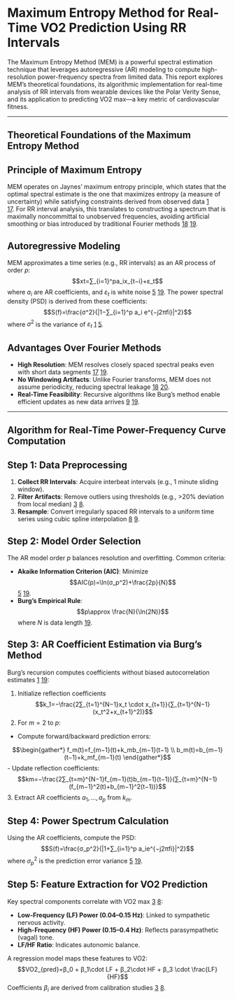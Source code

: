 # Maximum Entropy Method for Real-Time VO2 Prediction Using RR Intervals

The Maximum Entropy Method (MEM) is a powerful spectral estimation technique that leverages autoregressive (AR) modeling to compute high-resolution power-frequency spectra from limited data. This report explores MEM’s theoretical foundations, its algorithmic implementation for real-time analysis of RR intervals from wearable devices like the Polar Verity Sense, and its application to predicting VO2 max—a key metric of cardiovascular fitness.

---

## Theoretical Foundations of the Maximum Entropy Method

## Principle of Maximum Entropy

MEM operates on Jaynes’ maximum entropy principle, which states that the optimal spectral estimate is the one that maximizes entropy (a measure of uncertainty) while satisfying constraints derived from observed data [1](http://arxiv.org/pdf/2106.09499.pdf) [17](https://en.wikipedia.org/wiki/Maximum_entropy_spectral_estimation). For RR interval analysis, this translates to constructing a spectrum that is maximally noncommittal to unobserved frequencies, avoiding artificial smoothing or bias introduced by traditional Fourier methods [18](https://pmc.ncbi.nlm.nih.gov/articles/PMC3723481/) [19](https://sepwww.stanford.edu/data/media/public/docs/sep134/jim2/paper.pdf).

## Autoregressive Modeling

MEM approximates a time series (e.g., RR intervals) as an AR process of order $p$:
$$xt=∑_{i=1}^pa_ix_{t−i}+ε_t$$
where $a_i$ are AR coefficients, and $ε_t$ is white noise [5](https://en.wikipedia.org/wiki/Autoregressive_model) [19](https://sepwww.stanford.edu/data/media/public/docs/sep134/jim2/paper.pdf). The power spectral density (PSD) is derived from these coefficients:
$$S(f)=\frac{σ^2}{|1−∑_{i=1}^p a_i e^{−j2πfi}|^2}$$
where $σ^2$ is the variance of $ε_t$ [1](http://arxiv.org/pdf/2106.09499.pdf) [5](https://en.wikipedia.org/wiki/Autoregressive_model).

## Advantages Over Fourier Methods

- **High Resolution**: MEM resolves closely spaced spectral peaks even with short data segments [17](https://en.wikipedia.org/wiki/Maximum_entropy_spectral_estimation) [19](https://sepwww.stanford.edu/data/media/public/docs/sep134/jim2/paper.pdf).
- **No Windowing Artifacts**: Unlike Fourier transforms, MEM does not assume periodicity, reducing spectral leakage [18](https://pmc.ncbi.nlm.nih.gov/articles/PMC3723481/) [20](https://arxiv.org/abs/1106.3985).
- **Real-Time Feasibility**: Recursive algorithms like Burg’s method enable efficient updates as new data arrives [9](https://pubmed.ncbi.nlm.nih.gov/9470368/) [19](https://sepwww.stanford.edu/data/media/public/docs/sep134/jim2/paper.pdf).

---

## Algorithm for Real-Time Power-Frequency Curve Computation

## Step 1: Data Preprocessing

1. **Collect RR Intervals**: Acquire interbeat intervals (e.g., 1 minute sliding window).
2. **Filter Artifacts**: Remove outliers using thresholds (e.g., >20% deviation from local median) [3](https://pmc.ncbi.nlm.nih.gov/articles/PMC3834240/) [8](https://pmc.ncbi.nlm.nih.gov/articles/PMC9663313/).
3. **Resample**: Convert irregularly spaced RR intervals to a uniform time series using cubic spline interpolation [8](https://pmc.ncbi.nlm.nih.gov/articles/PMC9663313/) [9](https://pubmed.ncbi.nlm.nih.gov/9470368/).

## Step 2: Model Order Selection

The AR model order _p_ balances resolution and overfitting. Common criteria:

- **Akaike Information Criterion (AIC)**: Minimize $$AIC(p)=\ln⁡(σ_p^2)+\frac{2p}{N}$$[5](https://en.wikipedia.org/wiki/Autoregressive_model) [19](https://sepwww.stanford.edu/data/media/public/docs/sep134/jim2/paper.pdf).
- **Burg’s Empirical Rule**: $$p\approx \frac{N}{\ln⁡(2N)}$$where $N$ is data length [19](https://sepwww.stanford.edu/data/media/public/docs/sep134/jim2/paper.pdf).

## Step 3: AR Coefficient Estimation via Burg’s Method

Burg’s recursion computes coefficients without biased autocorrelation estimates [1](http://arxiv.org/pdf/2106.09499.pdf) [19](https://sepwww.stanford.edu/data/media/public/docs/sep134/jim2/paper.pdf):

1. Initialize reflection coefficients $$k_1=−\frac{2∑_{t=1}^{N−1}x_t \cdot x_{t+1}}{∑_{t=1}^{N−1}(x_t^2+x_{t+1}^2)}$$
2. For $m=2$ to $p$:

- Compute forward/backward prediction errors:

$$\begin{gather*}
f_m(t)=f_{m−1}(t)+k_mb_{m−1}(t−1) \\
b_m(t)=b_{m−1}(t−1)+k_mf_{m−1}(t)
\end{gather*}$$
    - Update reflection coefficients:
$$km=−\frac{2∑_{t=m}^{N−1}f_{m−1}(t)b_{m−1}(t−1)}{∑_{t=m}^{N−1}(f_{m−1}^2(t)+b_{m−1}^2(t−1))}$$
3. Extract AR coefficients $a_1,...,a_p$ from $k_m$.
## Step 4: Power Spectrum Calculation

Using the AR coefficients, compute the PSD:
$$S(f)=\frac{σ_p^2}{|1+∑_{i=1}^p a_ie^{−j2πfi}|^2}$$
where $σ_p^2$ is the prediction error variance [5](https://en.wikipedia.org/wiki/Autoregressive_model) [19](https://sepwww.stanford.edu/data/media/public/docs/sep134/jim2/paper.pdf).
## Step 5: Feature Extraction for VO2 Prediction

Key spectral components correlate with VO2 max [3](https://pmc.ncbi.nlm.nih.gov/articles/PMC3834240/) [8](https://pmc.ncbi.nlm.nih.gov/articles/PMC9663313/):
- **Low-Frequency (LF) Power (0.04–0.15 Hz)**: Linked to sympathetic nervous activity.
- **High-Frequency (HF) Power (0.15–0.4 Hz)**: Reflects parasympathetic (vagal) tone.
- **LF/HF Ratio**: Indicates autonomic balance.

A regression model maps these features to VO2:
$$VO2_{pred}=β_0 + β_1\cdot LF + β_2\cdot HF + β_3 \cdot \frac{LF}{HF}$$
Coefficients $β_i$ are derived from calibration studies [3](https://pmc.ncbi.nlm.nih.gov/articles/PMC3834240/) [8](https://pmc.ncbi.nlm.nih.gov/articles/PMC9663313/).
